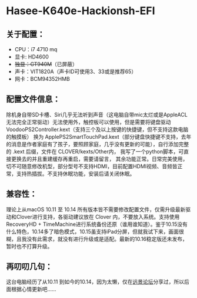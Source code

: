 # Hasee-K640e-Hackionsh-EFI

## 关于配置：

- CPU：i7 4710 mq
- 显卡: HD4600
- ~~独显：GT940M~~（已屏蔽）
- 声卡：VIT1820A（声卡ID可使用3、33或是推荐65）
- 网卡：BCM94352HMB



## 配置文件信息：

除机身自带SD卡槽、Siri几乎无法听到声音（这电脑自带mic太烂或是AppleACL无法完全正常驱动）无法使用外，触控板可以使用，但是需要将键盘驱动 VoodooPS2Controller.kext（支持三个及以上按键的快捷键，但不支持这款电脑的触摸板） 换为 ApplePS2SmartTouchPad.kext（部分键盘快捷键不支持，去年的消息是作者家庭有了孩子，要照顾家庭，几乎没有更新的可能），自行添加完整的 .kext 后缀，文件在 CLOVER/kexts/Other内， 我写了一个python脚本，可直接更换去的并且重建缓存再重启，需要请留言， 其余功能正常。日常完美使用，切不可随意修改机型，部分型号不支持HDMI，目前配置HDMI视频、音频皆正常，支持热插拔。不支持休眠功能，安装后请关闭休眠。

## 兼容性：

理论上从macOS 10.11 至 10.14 所有版本皆不需要修改配置文件，仅需升级最新驱动和Clover进行支持，各驱动建议放在 Clover 内，不要放入系统。支持使用RecoveryHD + TimeMachine进行系统备份还原（谁用谁知道）。鉴于10.15没有什么特色，10.14多了暗色模式，10.15虽支持iPad分屏，但就我试下来，画面很糊，且我没有此需求，就没有进行升级或是适配。最新的10.16稳定版还未发布，暂时也不打算升级。

## 再叨叨几句：



这台电脑经历了从10.11 到如今的10.14，因为太懒，仅在[远景论坛](http://bbs.pcbeta.com/)分享过，所以后面根据心情更新吧……








